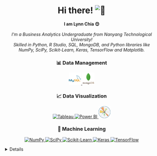 <h1 align="center">Hi there! <img src="assets/clinking-glasses_1f942.gif" alt="👋" width="32" height="32"></h1>

<p align="center">
    <b>I am Lynn Chia 😊</b><br><br>
    <i>
      I'm a Business Analytics Undergraduate from Nanyang Technological University!
    </i><br>
    <i>
      Skilled in Python, R Studio, SQL, MongoDB, and Python libraries like NumPy, SciPy, Scikit-Learn, Keras, TensorFlow and Matplotlib.
    </i><br>
</p>

<!-- Data Management -->
<h3 align="center">📊 Data Management</h3>
<p align="center">
    <a href="https://www.mysql.com" target="_blank" rel="noreferrer"> <img src="https://raw.githubusercontent.com/devicons/devicon/master/icons/mysql/mysql-original-wordmark.svg" alt="MySQL" width="40" height="40"/> </a>
    <a href="https://www.mongodb.com" target="_blank" rel="noreferrer"> <img src="https://raw.githubusercontent.com/devicons/devicon/master/icons/mongodb/mongodb-original-wordmark.svg" alt="MongoDB" width="40" height="40"/> </a>
</p>

<!-- Data Visualization -->
<h3 align="center">📈 Data Visualization</h3>
<p align="center">
    <a href="https://public.tableau.com/profile/lynn.chia#!/" target="_blank" rel="noreferrer"> <img src="https://www.vectorlogo.zone/logos/tableau/tableau-icon.svg" alt="Tableau" width="40" height="40"/> </a>
    <a href="https://powerbi.microsoft.com/" target="_blank" rel="noreferrer"> <img src="https://www.vectorlogo.zone/logos/microsoft_powerbi/microsoft_powerbi-icon.svg" alt="Power BI" width="40" height="40"/> </a>
    <a href="https://matplotlib.org" target="_blank" rel="noreferrer"> <img src="https://raw.githubusercontent.com/devicons/devicon/master/icons/matplotlib/matplotlib-original.svg" alt="Matplotlib" width="40" height="40"/> </a>
</p>

<!-- Machine Learning -->
<h3 align="center">🤖 Machine Learning</h3>
<p align="center">
    <a href="https://numpy.org" target="_blank" rel="noreferrer"> <img src="https://raw.githubusercontent.com/simple-icons/simple-icons/develop/icons/numpy.svg" alt="NumPy" width="40" height="40"/> </a>
    <a href="https://scipy.org" target="_blank" rel="noreferrer"> <img src="https://raw.githubusercontent.com/simple-icons/simple-icons/develop/icons/scipy.svg" alt="SciPy" width="40" height="40"/> </a>
    <a href="https://scikit-learn.org" target="_blank" rel="noreferrer"> <img src="https://raw.githubusercontent.com/simple-icons/simple-icons/develop/icons/scikitlearn.svg" alt="Scikit-Learn" width="40" height="40"/> </a>
    <a href="https://keras.io" target="_blank" rel="noreferrer"> <img src="https://raw.githubusercontent.com/simple-icons/simple-icons/develop/icons/keras.svg" alt="Keras" width="40" height="40"/> </a>
    <a href="https://www.tensorflow.org" target="_blank" rel="noreferrer"> <img src="https://raw.githubusercontent.com/simple-icons/simple-icons/develop/icons/tensorflow.svg" alt="TensorFlow" width="40" height="40"/> </a>
</p>

<!-- Details about me :) themes: cobalt, dracula, radical, tokyonight-->
<details>
<p align="center">
    <a href="https://github.com/lynnchia">
        <img src="http://github-profile-summary-cards.vercel.app/api/cards/profile-details?username=lynnchia&theme=radical" width="800" />
    </a>
    <a href="https://github.com/lynnchia">
        <img src="https://github-readme-streak-stats.herokuapp.com/?user=lynnchia&hide_border=true&card_width=338&theme=radical" width="400"/>
    </a>
    <a href="https://github.com/lynnchia">
        <img src="http://github-profile-summary-cards.vercel.app/api/cards/stats?username=lynnchia&theme=radical" width="400" />
    </a>
    <a href="https://github.com/lynnchia">
        <img src="http://github-profile-summary-cards.vercel.app/api/cards/repos-per-language?username=lynnchia&theme=radical&card_width=450" width="400" />
    </a>
    <a href="https://github.com/lynnchia">
        <img src="http://github-profile-summary-cards.vercel.app/api/cards/productive-time?username=lynnchia&theme=radical&utcOffset=8&card_width=450" width="400" />
    </a>
    <a href="https://github.com/lynnchia">
        <img src="https://github-readme-stats.vercel.app/api/top-langs/?username=lynnchia&langs_count=10&exclude_repo=&card_width=900&hide_border=true&theme=radical" width="800" />
    </a>
</p>
</details>

